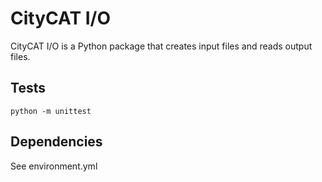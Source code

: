 # CityCAT I/O

CityCAT I/O is a Python package that creates input files and reads output files.

## Tests

`python -m unittest`

## Dependencies

See environment.yml
